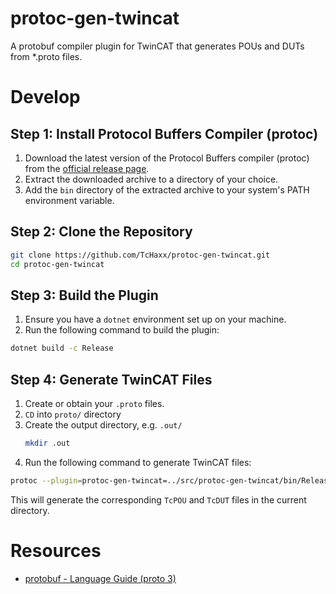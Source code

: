 # protoc-gen-twincat
A protobuf compiler plugin for TwinCAT that generates POUs and DUTs from *.proto files.

# Develop

## Step 1: Install Protocol Buffers Compiler (protoc)
1. Download the latest version of the Protocol Buffers compiler (protoc) from the [official release page](https://github.com/protocolbuffers/protobuf/releases).
2. Extract the downloaded archive to a directory of your choice.
3. Add the `bin` directory of the extracted archive to your system's PATH environment variable.

## Step 2: Clone the Repository
```sh
git clone https://github.com/TcHaxx/protoc-gen-twincat.git
cd protoc-gen-twincat
```

## Step 3: Build the Plugin
1. Ensure you have a `dotnet` environment set up on your machine.
2. Run the following command to build the plugin:
```sh
dotnet build -c Release 
```

## Step 4: Generate TwinCAT Files
1. Create or obtain your `.proto` files.
2. `CD` into `proto/` directory 
3. Create the output directory, e.g. `.out/`
   ```sh
   mkdir .out
   ```
4. Run the following command to generate TwinCAT files:
```sh
protoc --plugin=protoc-gen-twincat=../src/protoc-gen-twincat/bin/Release/net9.0/protoc-gen-twincat.exe --twincat_out ../.out example.proto
```
This will generate the corresponding `TcPOU` and `TcDUT` files in the current directory.

# Resources

* [protobuf - Language Guide (proto 3)](https://protobuf.dev/programming-guides/proto3/)